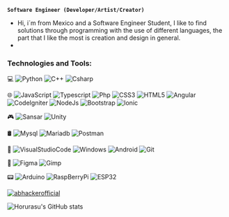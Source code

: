 
**`Software Engineer (Developer/Artist/Creator)`**


- Hi, i´m from Mexico and a Software Engineer Student, I like to find solutions through programming with the use of different languages, the part that I like the most is creation and design in general.
- 


<h3> Technologies and Tools: </h3>

💻
![Python](https://img.shields.io/badge/Python-05122A?style=flat&logo=python&logoColor=FFFB00)
![C++](https://img.shields.io/badge/C++-05122A?style=flat&logo=Cplusplus&logoColor=CD0000)
![Csharp](https://img.shields.io/badge/Csharp-05122A?style=flat&logo=Csharp&logoColor=9A4DE6)

🌐
![JavaScript](https://img.shields.io/badge/JavaScript-05122A?style=flat&logo=javascript)
![Typescript](https://img.shields.io/badge/Typescript-05122A?style=flat&logo=Typescript)
![Php](https://img.shields.io/badge/Php-05122A?style=flat&logo=php)
![CSS3](https://img.shields.io/badge/CSS-05122A?style=flat&logo=CSS3&logoColor=008BFF)
![HTML5](https://img.shields.io/badge/HTML-05122A?style=flat&logo=CSS3&logoColor=FF8A0E)
![Angular](https://img.shields.io/badge/Angular-05122A?style=flat&logo=Angular&logoColor=CD0000)
![CodeIgniter](https://img.shields.io/badge/CodeIgniter-05122A?style=flat&logo=CodeIgniter)
![NodeJs](https://img.shields.io/badge/NodeJs-05122A?style=flat&logo=node.js)
![Bootstrap](https://img.shields.io/badge/Bootstrap-05122A?style=flat&logo=Bootstrap)
![Ionic](https://img.shields.io/badge/Ionic-05122A?style=flat&logo=Ionic)

🎮
![Sansar](https://img.shields.io/badge/Sansar-05122A?style=flat&logo=Sansar&logoColor=239120)
![Unity](https://img.shields.io/badge/Unity-05122A?style=flat&logo=Unity)

🛢 
![Mysql](https://img.shields.io/badge/Mysql-05122A?style=flat&logo=Mysql)
![Mariadb](https://img.shields.io/badge/Mariadb-05122A?style=flat&logo=Mariadb)
![Postman](https://img.shields.io/badge/Postman-05122A?style=flat&logo=Postman)

🔧
![VisualStudioCode](https://img.shields.io/badge/-Visual%20Studio%20Code-05122A?style=flat&logo=visual-studio-code&logoColor=007ACC)
![Windows](https://img.shields.io/badge/Windows-05122A?style=flat&logo=windows&logoColor=008BFF)
![Android](https://img.shields.io/badge/-Android-05122A?style=flat&logo=android)
![Git](https://img.shields.io/badge/Git-05122A?style=flat&logo=Git)

🎨
![Figma](https://img.shields.io/badge/Figma-05122A?style=flat&logo=Figma)
![Gimp](https://img.shields.io/badge/Gimp-05122A?style=flat&logo=Gimp)

📟
![Arduino](https://img.shields.io/badge/Arduino-05122A?style=flat&logo=Arduino)
![RaspBerryPi](https://img.shields.io/badge/RaspBerryPi-05122A?style=flat&logo=RaspBerryPi&logoColor=A22846)
![ESP32](https://img.shields.io/badge/ESP32-05122A?style=flat&logo=esphome)



<a href="https://github.com/Horurasu"><img title="abhackerofficial" src="https://github-readme-stats.vercel.app/api/top-langs/?username=Horurasu&layout=compact&langs_count=12&hide_progress=true&theme=transparent&hide_border=true&title_color=FFFFFF"></a>
  
![Horurasu's GitHub stats](https://github-readme-stats.vercel.app/api?username=Horurasu&show_icons=false&theme=transparent&hide_border=true&title_color=FFFFFF&text_color=C0C0C0&icon_color=FFFFFF&layout=compact&hide=contribs,issues,PRs)





